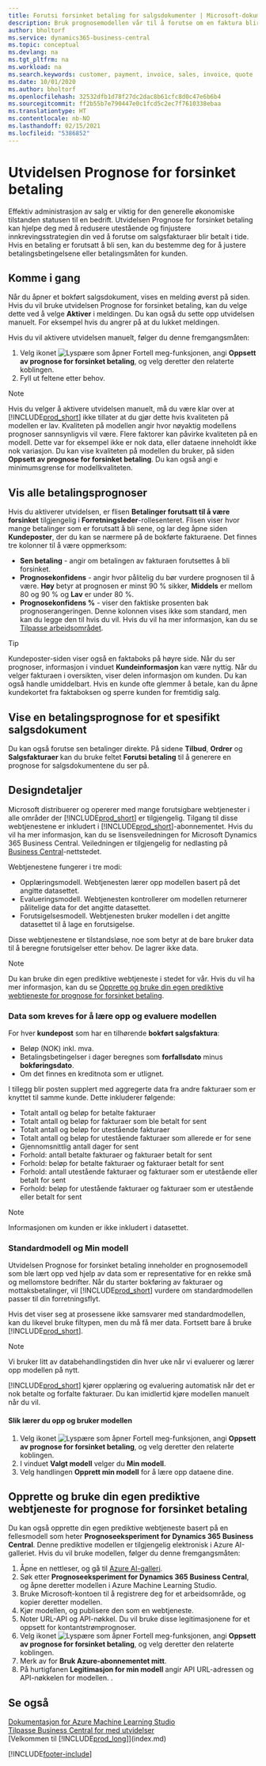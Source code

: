 ```yaml
---
title: Forutsi forsinket betaling for salgsdokumenter | Microsoft-dokumentasjon
description: Bruk prognosemodellen vår til å forutse om en faktura blir betalt i tide.
author: bholtorf
ms.service: dynamics365-business-central
ms.topic: conceptual
ms.devlang: na
ms.tgt_pltfrm: na
ms.workload: na
ms.search.keywords: customer, payment, invoice, sales, invoice, quote
ms.date: 10/01/2020
ms.author: bholtorf
ms.openlocfilehash: 32532dfb1d78f27dc2dac8b61cfc8d0c47e6b6b4
ms.sourcegitcommit: ff2b55b7e790447e0c1fcd5c2ec7f7610338ebaa
ms.translationtype: HT
ms.contentlocale: nb-NO
ms.lasthandoff: 02/15/2021
ms.locfileid: "5386852"
---
```

# <a name="the-late-payment-prediction-extension"></a>Utvidelsen Prognose for forsinket betaling  
Effektiv administrasjon av salg er viktig for den generelle økonomiske tilstanden statusen til en bedrift. Utvidelsen Prognose for forsinket betaling kan hjelpe deg med å redusere utestående og finjustere innkrevingsstrategien din ved å forutse om salgsfakturaer blir betalt i tide. Hvis en betaling er forutsatt å bli sen, kan du bestemme deg for å justere betalingsbetingelsene eller betalingsmåten for kunden.

## <a name="getting-started"></a>Komme i gang

Når du åpner et bokført salgsdokument, vises en melding øverst på siden. Hvis du vil bruke utvidelsen Prognose for forsinket betaling, kan du velge dette ved å velge **Aktiver** i meldingen. Du kan også du sette opp utvidelsen manuelt. For eksempel hvis du angrer på at du lukket meldingen.  

Hvis du vil aktivere utvidelsen manuelt, følger du denne fremgangsmåten:

1. Velg ikonet ![Lyspære som åpner Fortell meg-funksjonen](media/ui-search/search_small.png "Fortell hva du vil gjøre"), angi **Oppsett av prognose for forsinket betaling**, og velg deretter den relaterte koblingen.  
2. Fyll ut feltene etter behov.

> [!Note]
> Hvis du velger å aktivere utvidelsen manuelt, må du være klar over at [!INCLUDE[prod_short](includes/prod_short.md)] ikke tillater at du gjør dette hvis kvaliteten på modellen er lav. Kvaliteten på modellen angir hvor nøyaktig modellens prognoser sannsynligvis vil være. Flere faktorer kan påvirke kvaliteten på en modell. Dette var for eksempel ikke er nok data, eller dataene inneholdt ikke nok variasjon. Du kan vise kvaliteten på modellen du bruker, på siden **Oppsett av prognose for forsinket betaling**. Du kan også angi e minimumsgrense for modellkvaliteten.   

## <a name="viewing-all-payment-predictions"></a>Vis alle betalingsprognoser
Hvis du aktiverer utvidelsen, er flisen **Betalinger forutsatt til å være forsinket** tilgjengelig i **Forretningsleder**-rollesenteret. Flisen viser hvor mange betalinger som er forutsatt å bli sene, og lar deg åpne siden **Kundeposter**, der du kan se nærmere på de bokførte fakturaene. Det finnes tre kolonner til å være oppmerksom:  

* **Sen betaling** - angir om betalingen av fakturaen forutsettes å bli forsinket.
* **Prognosekonfidens** - angir hvor pålitelig du bør vurdere prognosen til å være. **Høy** betyr at prognosen er minst 90 % sikker, **Middels** er mellom 80 og 90 % og **Lav** er under 80 %.
* **Prognosekonfidens %** - viser den faktiske prosenten bak prognoserangeringen. Denne kolonnen vises ikke som standard, men kan du legge den til hvis du vil. Hvis du vil ha mer informasjon, kan du se [Tilpasse arbeidsområdet](ui-personalization-user.md).

> [!Tip]
> Kundeposter-siden viser også en faktaboks på høyre side. Når du ser prognoser, informasjon i vinduet **Kundeinformasjon** kan være nyttig. Når du velger fakturaen i oversikten, viser delen informasjon om kunden. Du kan også handle umiddelbart. Hvis en kunde ofte glemmer å betale, kan du åpne kundekortet fra faktaboksen og sperre kunden for fremtidig salg.  

## <a name="viewing-a-payment-prediction-for-a-specific-sales-document"></a>Vise en betalingsprognose for et spesifikt salgsdokument
Du kan også forutse sen betalinger direkte. På sidene **Tilbud**, **Ordrer** og **Salgsfakturaer** kan du bruke feltet **Forutsi betaling** til å generere en prognose for salgsdokumentene du ser på.

<!--## Scheduling Payment Predictions
On the **Late Payment Prediction Setup** page you can schedule updates to payment predictions for a time that is convenient for you. -->

## <a name="design-details"></a>Designdetaljer
Microsoft distribuerer og opererer med mange forutsigbare webtjenester i alle områder der [!INCLUDE[prod_short](includes/prod_short.md)] er tilgjengelig. Tilgang til disse webtjenestene er inkludert i [!INCLUDE[prod_short](includes/prod_short.md)]-abonnementet. Hvis du vil ha mer informasjon, kan du se lisensveiledningen for Microsoft Dynamics 365 Business Central. Veiledningen er tilgjengelig for nedlasting på [Business Central](https://dynamics.microsoft.com/en-us/business-central/overview/)-nettstedet.

Webtjenestene fungerer i tre modi:
- Opplæringsmodell. Webtjenesten lærer opp modellen basert på det angitte datasettet.
- Evalueringsmodell. Webtjenesten kontrollerer om modellen returnerer pålitelige data for det angitte datasettet.
- Forutsigelsesmodell. Webtjenesten bruker modellen i det angitte datasettet til å lage en forutsigelse.

Disse webtjenestene er tilstandsløse, noe som betyr at de bare bruker data til å beregne forutsigelser etter behov. De lagrer ikke data. 

> [!NOTE]  
>   Du kan bruke din egen prediktive webtjeneste i stedet for vår. Hvis du vil ha mer informasjon, kan du se [Opprette og bruke din egen prediktive webtjeneste for prognose for forsinket betaling](#AnchorText). 

### <a name="data-required-to-train-and-evaluate-the-model"></a>Data som kreves for å lære opp og evaluere modellen 
For hver **kundepost** som har en tilhørende **bokført salgsfaktura**:
- Beløp (NOK) inkl. mva.
- Betalingsbetingelser i dager beregnes som **forfallsdato** minus **bokføringsdato**.
- Om det finnes en kreditnota som er utlignet. 

I tillegg blir posten supplert med aggregerte data fra andre fakturaer som er knyttet til samme kunde. Dette inkluderer følgende:

- Totalt antall og beløp for betalte fakturaer
- Totalt antall og beløp for fakturaer som ble betalt for sent
- Totalt antall og beløp for utestående fakturaer
- Totalt antall og beløp for utestående fakturaer som allerede er for sene
- Gjennomsnittlig antall dager for sent
- Forhold: antall betalte fakturaer og fakturaer betalt for sent
- Forhold: beløp for betalte fakturaer og fakturaer betalt for sent
- Forhold: antall utestående fakturaer og fakturaer som er utestående eller betalt for sent
- Forhold: beløp for utestående fakturaer og fakturaer som er utestående eller betalt for sent
> [!Note]
> Informasjonen om kunden er ikke inkludert i datasettet.

### <a name="standard-model-and-my-model"></a>Standardmodell og Min modell
Utvidelsen Prognose for forsinket betaling inneholder en prognosemodell som ble lært opp ved hjelp av data som er representative for en rekke små og mellomstore bedrifter. Når du starter bokføring av fakturaer og mottaksbetalinger, vil [!INCLUDE[prod_short](includes/prod_short.md)] vurdere om standardmodellen passer til din forretningsflyt. 

Hvis det viser seg at prosessene ikke samsvarer med standardmodellen, kan du likevel bruke filtypen, men du må få mer data. Fortsett bare å bruke [!INCLUDE[prod_short](includes/prod_short.md)].
> [!Note]
> Vi bruker litt av databehandlingstiden din hver uke når vi evaluerer og lærer opp modellen på nytt. 

[!INCLUDE[prod_short](includes/prod_short.md)] kjører opplæring og evaluering automatisk når det er nok betalte og forfalte fakturaer. Du kan imidlertid kjøre modellen manuelt når du vil.

#### <a name="to-train-and-use-your-model"></a>Slik lærer du opp og bruker modellen
1. Velg ikonet ![Lyspære som åpner Fortell meg-funksjonen](media/ui-search/search_small.png "Fortell hva du vil gjøre"), angi **Oppsett av prognose for forsinket betaling**, og velg deretter den relaterte koblingen.  
2. I vinduet **Valgt modell** velger du **Min modell**.
3. Velg handlingen **Opprett min modell** for å lære opp dataene dine.  

## <a name="create-and-use-your-own-predictive-web-service-for-late-payment-prediction"></a><a name="AnchorText"> </a>Opprette og bruke din egen prediktive webtjeneste for prognose for forsinket betaling
Du kan også opprette din egen prediktive webtjeneste basert på en fellesmodell som heter **Prognoseeksperiment for Dynamics 365 Business Central**. Denne prediktive modellen er tilgjengelig elektronisk i Azure AI-galleriet. Hvis du vil bruke modellen, følger du denne fremgangsmåten:  

1. Åpne en nettleser, og gå til [Azure AI-galleri](https://go.microsoft.com/fwlink/?linkid=2086310).  
2. Søk etter **Prognoseeksperiment for Dynamics 365 Business Central**, og åpne deretter modellen i Azure Machine Learning Studio.  
3. Bruke Microsoft-kontoen til å registrere deg for et arbeidsområde, og kopier deretter modellen.  
4. Kjør modellen, og publisere den som en webtjeneste.  
5. Noter URL-API og API-nøkkel. Du vil bruke disse legitimasjonene for et oppsett for kontantstrømprognoser.  
6. Velg ikonet ![Lyspære som åpner Fortell meg-funksjonen](media/ui-search/search_small.png "Fortell hva du vil gjøre"), angi **Oppsett av prognose for forsinket betaling**, og velg deretter den relaterte koblingen.  
7. Merk av for **Bruk Azure-abonnementet mitt**.
8. På hurtigfanen **Legitimasjon for min modell** angir API URL-adressen og API-nøkkelen for modellen.  .  

## <a name="see-also"></a>Se også  
[Dokumentasjon for Azure Machine Learning Studio](https://go.microsoft.com/fwlink/?linkid=861765)  
[Tilpasse Business Central for med utvidelser](ui-extensions.md)  
[Velkommen til [!INCLUDE[prod_long](includes/prod_long.md)]](index.md)  


[!INCLUDE[footer-include](includes/footer-banner.md)]